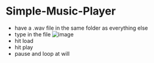 # Simple-Music-Player
- have a .wav file in the same folder as everything else
- type in the file
![image](https://github.com/Grebell/Simple-Music-Player/assets/100739501/01b57517-5c32-4f9b-b228-256e811a7d46)
- hit load
- hit play
- pause and loop at will
